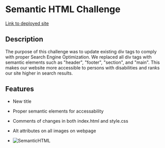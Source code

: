 # Semantic HTML Challenge

[Link to deployed site](https://cameronhack.github.io/SemanticHTMLchallenge/)

## Description

The purpose of this challenge was to update existing div tags to comply with proper Search Engine Optimization. We replaced all div tags with semantic elements such as "header", "footer", "section", and "main". This makes our website more accessible to persons with disabilities and ranks our site higher in search results.

## Features

- New title
- Proper semantic elements for accessability
- Comments of changes in both index.html and style.css
- Alt attributes on all images on webpage

- ![SemanticHTML](https://github.com/CameronHack/SemanticHTMLchallenge/assets/139071966/55dd84d6-d148-4e11-ba11-2b699930ac4c)
